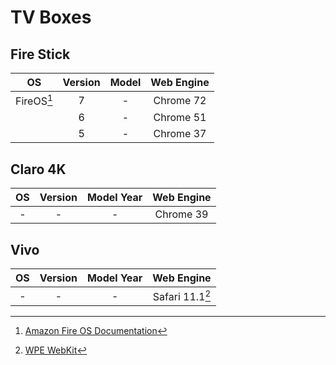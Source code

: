 # TV Boxes

## Fire Stick

|     OS     | Version | Model | Web Engine |
|:----------:|:-------:|:-----:|:----------:|
| FireOS[^1] |    7    |   -   | Chrome 72  |
|            |    6    |   -   | Chrome 51  |
|            |    5    |   -   | Chrome 37  |

## Claro 4K

| OS  | Version | Model Year | Web Engine |
|:---:|:-------:| :--------: | :--------: |
|  -  |    -    |     -      | Chrome 39  |

## Vivo

| OS  | Version | Model Year |   Web Engine    |
|:---:|:-------:|:----------:|:---------------:|
|  -  |    -    |     -      | Safari 11.1[^2] |

[^1]: [Amazon Fire OS Documentation](https://developer.amazon.com/docs/fire-tv/device-specifications.html)
[^2]: [WPE WebKit](https://wpewebkit.org)
